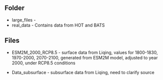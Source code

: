 ## Folder

* large_files - 
* real_data - Contains data from HOT and BATS

## Files

* ESM2M_2000_RCP8.5 - surface data from Liqing, values for 1800-1830, 1970-2000, 2070-2100, generated from ESM2M model, adjusted to year 2000, under RCP8.5 conditions

* Data_subsurface - subsurface data from Liqing, need to clarify source
